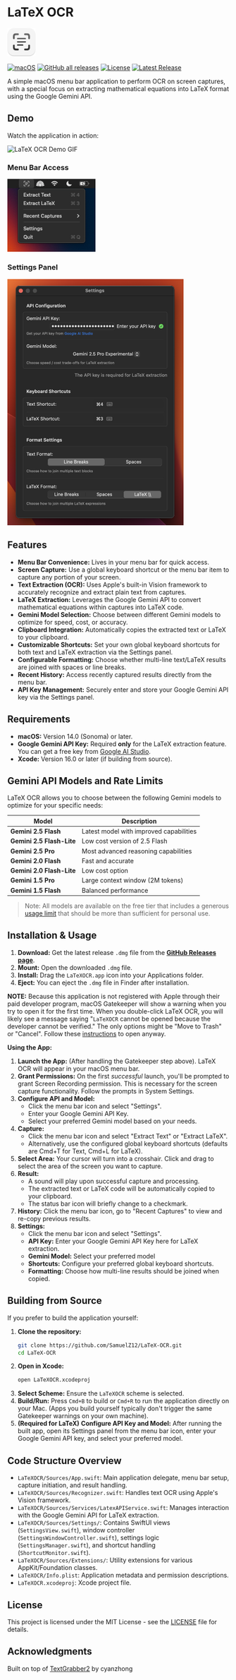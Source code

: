 # LaTeX OCR

<img src="Assets/Icon.png" alt="LaTeX OCR Icon" width="64"/>

[![macOS](https://img.shields.io/badge/macOS-14.0%2B-brightgreen)](https://github.com/SamuelZ12/LaTeX-OCR/releases/latest)
[![GitHub all releases](https://img.shields.io/github/downloads/SamuelZ12/LaTeX-OCR/total)](https://github.com/SamuelZ12/LaTeX-OCR/releases)
[![License](https://img.shields.io/github/license/SamuelZ12/LaTeX-OCR)](LICENSE)
[![Latest Release](https://img.shields.io/github/v/release/SamuelZ12/LaTeX-OCR)](https://github.com/SamuelZ12/LaTeX-OCR/releases/latest)

A simple macOS menu bar application to perform OCR on screen captures, with a special focus on extracting mathematical equations into LaTeX format using the Google Gemini API.

## Demo

Watch the application in action:

![LaTeX OCR Demo GIF](Assets/demo.gif) 

### Menu Bar Access
<img src="Assets/Menu_Bar.png" alt="LaTeX OCR Menu Bar" width="200"/>

### Settings Panel
<img src="Assets/Settings_Panel.png" alt="LaTeX OCR Settings Window" width="400"/>

## Features

* **Menu Bar Convenience:** Lives in your menu bar for quick access.
* **Screen Capture:** Use a global keyboard shortcut or the menu bar item to capture any portion of your screen.
* **Text Extraction (OCR):** Uses Apple's built-in Vision framework to accurately recognize and extract plain text from captures.
* **LaTeX Extraction:** Leverages the Google Gemini API to convert mathematical equations within captures into LaTeX code.
* **Gemini Model Selection:** Choose between different Gemini models to optimize for speed, cost, or accuracy.
* **Clipboard Integration:** Automatically copies the extracted text or LaTeX to your clipboard.
* **Customizable Shortcuts:** Set your own global keyboard shortcuts for both text and LaTeX extraction via the Settings panel.
* **Configurable Formatting:** Choose whether multi-line text/LaTeX results are joined with spaces or line breaks.
* **Recent History:** Access recently captured results directly from the menu bar.
* **API Key Management:** Securely enter and store your Google Gemini API key via the Settings panel.

## Requirements

* **macOS:** Version 14.0 (Sonoma) or later.
* **Google Gemini API Key:** Required **only** for the LaTeX extraction feature. You can get a free key from [Google AI Studio](https://makersuite.google.com/app/apikey).
* **Xcode:** Version 16.0 or later (if building from source).

## Gemini API Models and Rate Limits

LaTeX OCR allows you to choose between the following Gemini models to optimize for your specific needs:

| Model | Description |
|-------|-------------|
| **Gemini 2.5 Flash** | Latest model with improved capabilities |
| **Gemini 2.5 Flash-Lite** | Low cost version of 2.5 Flash |
| **Gemini 2.5 Pro** | Most advanced reasoning capabilities |
| **Gemini 2.0 Flash** | Fast and accurate |
| **Gemini 2.0 Flash-Lite** | Low cost option |
| **Gemini 1.5 Pro** | Large context window (2M tokens) |
| **Gemini 1.5 Flash** | Balanced performance |

> Note: All models are available on the free tier that includes a generous [usage limit](https://ai.google.dev/gemini-api/docs/rate-limits) that should be more than sufficient for personal use. 

## Installation & Usage

1.  **Download:** Get the latest release `.dmg` file from the [**GitHub Releases page**](https://github.com/SamuelZ12/LaTeX-OCR/releases/latest).
2.  **Mount:** Open the downloaded `.dmg` file.
3.  **Install:** Drag the `LaTeXOCR.app` icon into your Applications folder.
4.  **Eject:** You can eject the `.dmg` file in Finder after installation.

**NOTE:**
Because this application is not registered with Apple through their paid developer program, macOS Gatekeeper will show a warning when you try to open it for the first time. When you double-click LaTeX OCR, you will likely see a message saying "`LaTeXOCR` cannot be opened because the developer cannot be verified." The only options might be "Move to Trash" or "Cancel". Follow these [instructions](https://support.apple.com/en-ca/guide/mac-help/mh40616/mac) to open anyway. 

**Using the App:**

1.  **Launch the App:** (After handling the Gatekeeper step above). LaTeX OCR will appear in your macOS menu bar.
2.  **Grant Permissions:** On the first *successful* launch, you'll be prompted to grant Screen Recording permission. This is necessary for the screen capture functionality. Follow the prompts in System Settings.
3.  **Configure API and Model:**
    * Click the menu bar icon and select "Settings".
    * Enter your Google Gemini API Key.
    * Select your preferred Gemini model based on your needs.
4.  **Capture:**
    * Click the menu bar icon and select "Extract Text" or "Extract LaTeX".
    * Alternatively, use the configured global keyboard shortcuts (defaults are Cmd+T for Text, Cmd+L for LaTeX).
5.  **Select Area:** Your cursor will turn into a crosshair. Click and drag to select the area of the screen you want to capture.
6.  **Result:**
    * A sound will play upon successful capture and processing.
    * The extracted text or LaTeX code will be automatically copied to your clipboard.
    * The status bar icon will briefly change to a checkmark.
7.  **History:** Click the menu bar icon, go to "Recent Captures" to view and re-copy previous results.
8.  **Settings:**
    * Click the menu bar icon and select "Settings".
    * **API Key:** Enter your Google Gemini API Key here for LaTeX extraction.
    * **Gemini Model:** Select your preferred model
    * **Shortcuts:** Configure your preferred global keyboard shortcuts.
    * **Formatting:** Choose how multi-line results should be joined when copied.

## Building from Source

If you prefer to build the application yourself:

1.  **Clone the repository:**
    ```bash
    git clone https://github.com/SamuelZ12/LaTeX-OCR.git
    cd LaTeX-OCR
    ```
2.  **Open in Xcode:**
    ```bash
    open LaTeXOCR.xcodeproj
    ```
3.  **Select Scheme:** Ensure the `LaTeXOCR` scheme is selected.
4.  **Build/Run:** Press `Cmd+B` to build or `Cmd+R` to run the application directly on your Mac. (Apps you build yourself typically don't trigger the same Gatekeeper warnings on your own machine).
5.  **(Required for LaTeX)** **Configure API Key and Model:** After running the built app, open its Settings panel from the menu bar icon, enter your Google Gemini API key, and select your preferred model.

## Code Structure Overview

* `LaTeXOCR/Sources/App.swift`: Main application delegate, menu bar setup, capture initiation, and result handling.
* `LaTeXOCR/Sources/Recognizer.swift`: Handles text OCR using Apple's Vision framework.
* `LaTeXOCR/Sources/Services/LatexAPIService.swift`: Manages interaction with the Google Gemini API for LaTeX extraction.
* `LaTeXOCR/Sources/Settings/`: Contains SwiftUI views (`SettingsView.swift`), window controller (`SettingsWindowController.swift`), settings logic (`SettingsManager.swift`), and shortcut handling (`ShortcutMonitor.swift`).
* `LaTeXOCR/Sources/Extensions/`: Utility extensions for various AppKit/Foundation classes.
* `LaTeXOCR/Info.plist`: Application metadata and permission descriptions.
* `LaTeXOCR.xcodeproj`: Xcode project file.

## License

This project is licensed under the MIT License - see the [LICENSE](LICENSE) file for details.

## Acknowledgments

Built on top of [TextGrabber2](https://github.com/TextGrabber2-app/TextGrabber2) by cyanzhong
